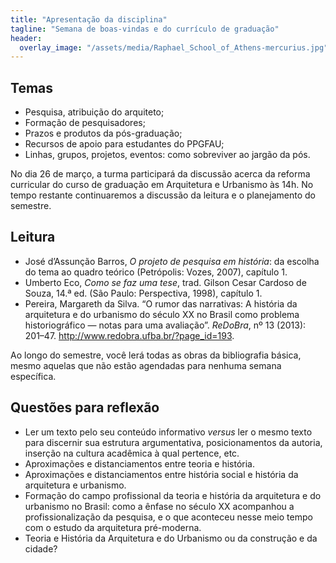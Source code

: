 ```yaml
---
title: "Apresentação da disciplina"
tagline: "Semana de boas-vindas e do currículo de graduação"
header:
  overlay_image: "/assets/media/Raphael_School_of_Athens-mercurius.jpg"
---
```


## Temas ##

- Pesquisa, atribuição do arquiteto;
- Formação de pesquisadores;
- Prazos e produtos da pós-graduação;
- Recursos de apoio para estudantes do PPGFAU;
- Linhas, grupos, projetos, eventos: como sobreviver ao jargão da pós.

<div class="notice">
No dia 26 de março, a turma participará da discussão acerca da reforma
curricular do curso de graduação em Arquitetura e Urbanismo às 14h. No
tempo restante continuaremos a discussão da leitura e o planejamento do
semestre.
</div>

## Leitura ##

- José d’Assunção Barros, *O projeto de pesquisa em história*: da
  escolha do tema ao quadro teórico (Petrópolis: Vozes, 2007), capítulo 1.
- Umberto Eco, *Como se faz uma tese*, trad. Gilson Cesar Cardoso de
  Souza, 14.ª ed. (São Paulo: Perspectiva, 1998), capítulo 1.
-  Pereira, Margareth da Silva. “O rumor das narrativas: A história da
   arquitetura e do urbanismo do século XX no Brasil como problema
   historiográfico — notas para uma avaliação”. *ReDoBra*, nº 13 (2013):
   201–47. <http://www.redobra.ufba.br/?page_id=193>.

<div class="notice">
  Ao longo do semestre, você lerá todas as obras da bibliografia
  básica, mesmo aquelas que não estão agendadas para nenhuma semana
  específica.
</div>

## Questões para reflexão ##

- Ler um texto pelo seu conteúdo informativo *versus* ler o mesmo texto
  para discernir sua estrutura argumentativa, posicionamentos da
  autoria, inserção na cultura acadêmica à qual pertence, etc.
- Aproximações e distanciamentos entre teoria e história.
- Aproximações e distanciamentos entre história social e história da
  arquitetura e urbanismo.
- Formação do campo profissional da teoria e história da arquitetura e
  do urbanismo no Brasil: como a ênfase no século XX acompanhou a
  profissionalização da pesquisa, e o que aconteceu nesse meio tempo com
  o estudo da arquitetura pré-moderna.
- Teoria e História da Arquitetura e do Urbanismo ou da construção e da
  cidade?

